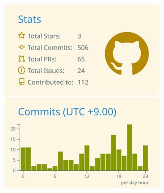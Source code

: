 ![](https://raw.githubusercontent.com/CaffeeLake/CaffeeLake/main/profile-summary-card-output/solarized/3-stats.svg)
![](https://raw.githubusercontent.com/CaffeeLake/CaffeeLake/main/profile-summary-card-output/solarized/4-productive-time.svg)
